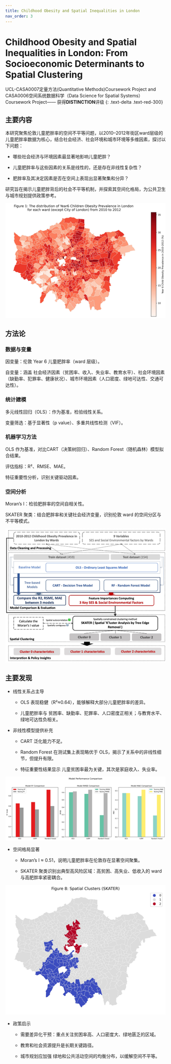 ```yaml
---
title: Childhood Obesity and Spatial Inequalities in London
nav_order: 3
---
```


# Childhood Obesity and Spatial Inequalities in London: From Socioeconomic Determinants to Spatial Clustering

UCL-CASA0007定量方法(Quantitative Methods)Coursework Project and CASA0006空间系统数据科学（Data Science for Spatial Systems）Coursework Project—— 获得**DISTINCTION**评级	
{: .text-delta .text-red-300}

## 主要内容

本研究聚焦伦敦儿童肥胖率的空间不平等问题，以2010–2012年街区ward层级的儿童肥胖率数据为核心，结合社会经济、社会环境和城市环境等多维因素，探讨以下问题：

- 哪些社会经济与环境因素最显著地影响儿童肥胖？

- 儿童肥胖率与这些因素的关系是线性的，还是存在非线性复杂性？

- 肥胖率及其决定因素是否在空间上表现出显著聚集和分异？

研究旨在揭示儿童肥胖背后的社会不平等机制，并探索其空间化格局，为公共卫生与城市规划提供政策参考。


![2010-2012 ward-level 入学年纪儿童肥胖率空间分布](obesity_map.jpg)

## 方法论

### 数据与变量

因变量：伦敦 Year 6 儿童肥胖率（ward 层级）。

自变量：涵盖 社会经济因素（贫困率、收入、失业率、教育水平）、社会环境因素（缺勤率、犯罪率、健康状况）、城市环境因素（人口密度、绿地可达性、交通可达性）。

### 统计建模

多元线性回归（OLS）：作为基准，检验线性关系。

变量筛选：基于显著性（p value）、多重共线性检测（VIF）。

### 机器学习方法

OLS 作为基准，对比CART（决策树回归）、Random Forest（随机森林）模型拟合结果。

评估指标：R²、RMSE、MAE。

特征重要性分析，识别关键驱动因素。

### 空间分析

Moran’s I：检验肥胖率的空间自相关性。

SKATER 聚类：结合肥胖率和关键社会经济变量，识别伦敦 ward 的空间分区与不平等模式。

![Methodology](flow_chart.jpg)

## 主要发现

- 线性关系占主导

  - OLS 表现稳健（R²≈0.64），能够解释大部分儿童肥胖率的差异。

  - 儿童肥胖率与 贫困率、缺勤率、犯罪率、人口密度正相关；与教育水平、绿地可达性负相关。

- 非线性模型提供补充

  - CART 泛化能力不足。

  - Random Forest 在测试集上表现略优于 OLS，揭示了关系中的非线性细节，但提升有限。

  - 特征重要性结果显示 儿童贫困率最为关键，其次是家庭收入、失业率。

![模型拟合结果对比](Model_Performance_Comparison.jpg)

- 空间格局显著

  - Moran’s I ≈ 0.51，说明儿童肥胖率在伦敦存在显著空间聚集。

  - SKATER 聚类识别出典型高风险区域：高贫困、高失业、低收入的 ward 与高肥胖率紧密耦合。

![伦敦儿童肥胖率与核心社会经济决定因素的空间聚类（SKATER结果）](Spatial_Clusters(SKATER).jpg)

- 政策启示

  - 需要差异化干预：重点关注贫困率高、人口密度大、绿地匮乏的区域。

  - 教育和社会资源提升是长期关键路径。

  - 城市规划应加强 绿地和公共活动空间的均衡分布，以缓解空间不平等。

